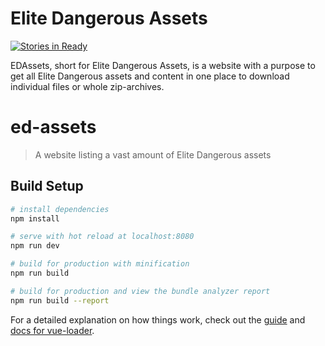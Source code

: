 # Elite Dangerous Assets
[![Stories in Ready](https://badge.waffle.io/SpyTec/EDAssets.png?label=ready&title=Ready)](http://waffle.io/SpyTec/EDAssets)

EDAssets, short for Elite Dangerous Assets, is a website with a purpose to get all Elite Dangerous assets and content in one place to download individual files or whole zip-archives.

# ed-assets

> A website listing a vast amount of Elite Dangerous assets

## Build Setup

``` bash
# install dependencies
npm install

# serve with hot reload at localhost:8080
npm run dev

# build for production with minification
npm run build

# build for production and view the bundle analyzer report
npm run build --report
```

For a detailed explanation on how things work, check out the [guide](http://vuejs-templates.github.io/webpack/) and [docs for vue-loader](http://vuejs.github.io/vue-loader).
